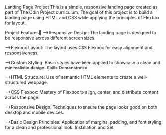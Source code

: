 
Landing Page Project
This is a simple, responsive landing page created as part of The Odin Project curriculum. The goal of this project is to build a landing page using HTML and CSS while applying the principles of Flexbox for layout.

Project Features🙌
-->Responsive Design: The landing page is designed to be responsive across different screen sizes.

-->Flexbox Layout: The layout uses CSS Flexbox for easy alignment and responsiveness.

-->Custom Styling: Basic styles have been applied to showcase a clean and minimalistic design.
Skills Demonstrated

-->HTML Structure: Use of semantic HTML elements to create a well-structured webpage.

-->CSS Flexbox: Mastery of Flexbox to align, center, and distribute content across the page.

-->Responsive Design: Techniques to ensure the page looks good on both desktop and mobile devices.

-->Basic Design Principles: Application of margins, padding, and font styling for a clean and professional look.
Installation and Set